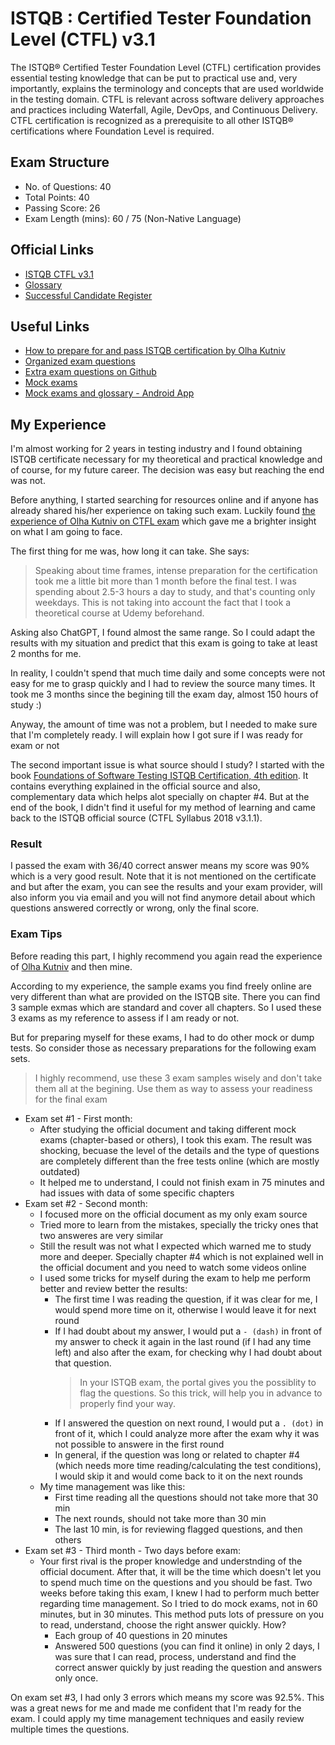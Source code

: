 # ISTQB : Certified Tester Foundation Level (CTFL) v3.1
The ISTQB® Certified Tester Foundation Level (CTFL) certification provides essential testing knowledge that can be put to practical use and, very importantly, explains the terminology and concepts that are used worldwide in the testing domain. CTFL is relevant across software delivery approaches and practices including Waterfall, Agile, DevOps, and Continuous Delivery. CTFL certification is recognized as a prerequisite to all other ISTQB® certifications where Foundation Level is required.

## Exam Structure
- No. of Questions: 40
- Total Points: 40
- Passing Score: 26
- Exam Length (mins): 60 / 75 (Non-Native Language)

## Official Links
- [ISTQB CTFL v3.1](https://www.istqb.org/certifications/certified-tester-foundation-level-v3-1)
- [Glossary](https://glossary.istqb.org/en/search/)
- [Successful Candidate Register](http://scr.istqb.org/)

## Useful Links
- [How to prepare for and pass ISTQB certification by Olha Kutniv](https://medium.com/agileinsider/how-to-prepare-for-and-pass-istqb-certification-my-experience-94b127ccfebc)
- [Organized exam questions](https://github.com/jalizadeh/ISTQB-Exam-Questions)
- [Extra exam questions on Github](https://github.com/search?o=desc&p=2&q=istqb&s=stars&type=Repositories)
- [Mock exams](https://istqb.patshala.com/tests/)
- [Mock exams and glossary - Android App](https://play.google.com/store/apps/details?id=com.lvq.learnistqb)


## My Experience
I'm almost working for 2 years in testing industry and I found obtaining ISTQB certificate necessary for my theoretical and practical knowledge and of course, for my future career. The decision was easy but reaching the end was not. 

Before anything, I started searching for resources online and if anyone has already shared his/her experience on taking such exam. Luckily found [the experience of Olha Kutniv on CTFL exam](https://medium.com/agileinsider/how-to-prepare-for-and-pass-istqb-certification-my-experience-94b127ccfebc) which gave me a brighter insight on what I am going to face. 

The first thing for me was, how long it can take. She says:

> Speaking about time frames, intense preparation for the certification took me a little bit more than 1 month before the final test. I was spending about 2.5-3 hours a day to study, and that's counting only weekdays. This is not taking into account the fact that I took a theoretical course at Udemy beforehand.

Asking also ChatGPT, I found almost the same range. So I could adapt the results with my situation and predict that this exam is going to take at least 2 months for me. 

In reality, I couldn't spend that much time daily and some concepts were not easy for me to grasp quickly and I had to review the source many times. It took me 3 months since the begining till the exam day, almost 150 hours of study :)

Anyway, the amount of time was not a problem, but I needed to make sure that I'm completely ready. I will explain how I got sure if I was ready for exam or not

The second important issue is what source should I study? I started with the book [Foundations of Software Testing ISTQB Certification, 4th edition](https://www.amazon.com/Foundations-Software-Testing-ISTQB-Certification-dp-1473764793/dp/1473764793/ref=dp_ob_title_bk). It contains everything explained in the official source and also, complementary data which helps alot specially on chapter #4. But at the end of the book, I didn't find it useful for my method of learning and came back to the ISTQB official source (CTFL Syllabus 2018 v3.1.1).


### Result
I passed the exam with 36/40 correct answer means my score was 90% which is a very good result. Note that it is not mentioned on the certificate and but after the exam, you can see the results and your exam provider, will also inform you via email and you will not find anymore detail about which questions answered correctly or wrong, only the final score.


### Exam Tips
Before reading this part, I highly recommend you again read the experience of [Olha Kutniv]((https://medium.com/agileinsider/how-to-prepare-for-and-pass-istqb-certification-my-experience-94b127ccfebc)) and then mine.

According to my experience, the sample exams you find freely online are very different than what are provided on the ISTQB site. There you can find 3 sample exmas which are standard and cover all chapters. So I used these 3 exams as my reference to assess if I am ready or not. 

But for preparing myself for these exams, I had to do other mock or dump tests. So consider those as necessary preparations for the following exam sets.

> I highly recommend, use these 3 exam samples wisely and don't take them all at the begining. Use them as way to assess your readiness for the final exam

- Exam set #1 - First month:
    - After studying the official document and taking different mock exams (chapter-based or others), I took this exam. The result was shocking, becuase the level of the details and the type of questions are completely different than the free tests online (which are mostly outdated)
    - It helped me to understand, I could not finish exam in 75 minutes and had issues with data of some specific chapters
- Exam set #2 - Second month:
    - I focused more on the official document as my only exam source
    - Tried more to learn from the mistakes, specially the tricky ones that two answeres are very similar
    - Still the result was not what I expected which warned me to study more and deeper. Specially chapter #4 which is not explained well in the official document and you need to watch some videos online
    - I used some tricks for myself during the exam to help me perform better and review better the results:
        - The first time I was reading the question, if it was clear for me, I would spend more time on it, otherwise I would leave it for next round
        - If I had doubt about my answer, I would put a `- (dash)` in front of my answer to check it again in the last round (if I had any time left) and also after the exam, for checking why I had doubt about that question.
            > In your ISTQB exam, the portal gives you the possiblity to flag the questions. So this trick, will help you in advance to properly find your way.
        - If I answered the question on next round, I would put a `. (dot)` in front of it, which I could analyze more after the exam why it was not possible to answere in the first round
        - In general, if the question was long or related to chapter #4 (which needs more time reading/calculating the test conditions), I would skip it and would come back to it on the next rounds
    - My time management was like this:
        - First time reading all the questions should not take more that 30 min
        - The next rounds, should not take more than 30 min
        - The last 10 min, is for reviewing flagged questions, and then others
- Exam set #3 - Third month - Two days before exam:
    - Your first rival is the proper knowledge and understnding of the official document. After that, it will be the time which doesn't let you to spend much time on the questions and you should be fast. Two weeks before taking this exam, I knew I had to perform much better regarding time management. So I tried to do mock exams, not in 60 minutes, but in 30 minutes. This method puts lots of pressure on you to read, understand, choose the right answer quickly. How?
        - Each group of 40 questions in 20 minutes
        - Answered 500 questions (you can find it online) in only 2 days, I was sure that I can read, process, understand and find the correct answer quickly by just reading the question and answers only once.
    
On exam set #3, I had only 3 errors which means my score was 92.5%. This was a great news for me and made me confident that I'm ready for the exam. I could apply my time management techniques and easily review multiple times the questions. 